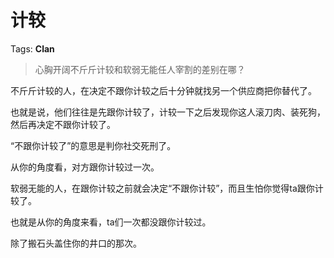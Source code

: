 # 计较

Tags: **Clan**

> 心胸开阔不斤斤计较和软弱无能任人宰割的差别在哪？



不斤斤计较的人，在决定不跟你计较之后十分钟就找另一个供应商把你替代了。

也就是说，他们往往是先跟你计较了，计较一下之后发现你这人滚刀肉、装死狗，然后再决定不跟你计较了。

“不跟你计较了”的意思是判你社交死刑了。

从你的角度看，对方跟你计较过一次。

  


软弱无能的人，在跟你计较之前就会决定“不跟你计较”，而且生怕你觉得ta跟你计较了。

也就是从你的角度来看，ta们一次都没跟你计较过。

除了搬石头盖住你的井口的那次。



